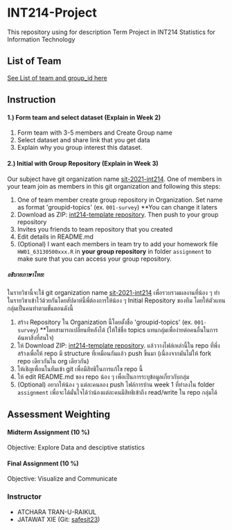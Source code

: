 # INT214-Project

This repository using for description Term Project in INT214 Statistics for Information Technology

## List of Team

[See List of team and group_id here](https://docs.google.com/spreadsheets/d/e/2PACX-1vTAUUe9YGEoZzqtxjPxfWImJfY1nh5BiScxVOxhs4RLAYg0e_xNEkNz78sUW8ycHy7YPiAmTogw_NFh/pubhtml?gid=0&single=true)

## Instruction

#### 1.) Form team and select dataset (Explain in Week 2)

1. Form team with 3-5 members and Create Group name
2. Select dataset and share link that you get data
3. Explain why you group interest this dataset.

#### 2.) Initial with Group Repository (Explain in Week 3)

Our subject have git organization name [sit-2021-int214](https://github.com/sit-2021-int214). One of members in your team join as members in this git organization and following this steps:

1. One of team member create group repository in Organization. Set name as format 'groupid-topics' (ex. `001-survey`) \*\*You can change it laters
2. Download as ZIP: [int214-template repository](https://github.com/sit-2021-int214/int214-template). Then push to your group repository
3. Invites you friends to team repository that you created
4. Edit details in README.md
5. (Optional) I want each members in team try to add your homework file `HW01_63130500xxx.R` in **your group repository** in folder `assignment` to make sure that you can access your group repository.

##### อธิบายภาษาไทย:

ในรายวิชานี้จะใช้ git organization name [sit-2021-int214](https://github.com/sit-2021-int214) เพื่อรวบรวมผลงานที่น้อง ๆ ทำในรายวิชาเข้าไว้ด้วยกันโดยสัปดาห์นี้พี่ต้องการให้น้อง ๆ Initial Repository ของทีม โดยให้ตัวแทนกลุ่มเป็นคนทำตามขั้นตอนดังนี้

1. สร้าง Repository ใน Organization นี้โดยตั้งชื่อ 'groupid-topics' (ex. `001-survey`) \*\*โดยสามารถเปลี่ยนทีหลังได้ (ให้ใช้ชื่อ topics แทนกลุ่มเพื่อง่ายต่อคนอื่นในการค้นหาสิ่งที่สนใจ)
2. ให้ Download ZIP: [int214-template repository](https://github.com/sit-2021-int214/int214-template). แล้ววางไฟล์เหล่านี้ใน repo ที่พึ่งสร้างเพื่อให้ repo มี structure ที่เหมือนกันแล้ว push ขึ้นมา (เนื่องจากมันไม่ให้ fork repo เดียวกันใน org เดียวกัน)
3. ให้เชิญเพื่อนในทีมเข้า git เพื่อมีสิทธิในการแก้ไข repo นี้
4. ให้ edit README.md ของ repo น้อง ๆ เพื่อเป็นการระบุข้อมูลเกี่ยวกับกลุ่ม
5. (Optional) อยากให้น้อง ๆ แต่ละคนลอง push ไฟล์การบ้าน week 1 ที่ทำลงใน folder `assignment` เพื่อจะได้มั่นใจได้ว่าน้องแต่ละคนมีสิทธิเข้าถึง read/write ใน repo กลุ่มได้

## Assessment Weighting

#### Midterm Assignment (10 %)

Objective: Explore Data and desciptive statistics

#### Final Assignment (10 %)

Objective: Visualize and Communicate

### Instructor

- ATCHARA TRAN-U-RAIKUL
- JATAWAT XIE (Git: [safesit23](https://github.com/safesit23))
